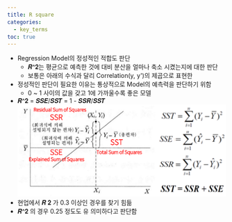 ```yaml
---
title: R square
categories:
  - key_terms
toc: true
---
```


- Regression Model의 정성적인 적합도 판단 
	- 𝑹^𝟐는 평균으로 예측한 것에 대비 분산을 얼마나 축소 시켰는지에 대한 판단 
	- 보통은 아래의 수식과 달리 Correlation(y, y')의 제곱으로 표현한 
- 정성적인 판단이 필요한 이유는 통상적으로 Model의 예측력을 판단하기 위함 
	- 0 ~ 1 사이의 값을 갖고 1에 가까울수록 좋은 모델
- 𝑹^𝟐 = 𝑺𝑺𝑬/𝑺𝑺𝑻 = 1 - 𝑺𝑺𝑹/𝑺𝑺𝑻
	![image](https://github.com/code7ssage/code7ssage.github.io/blob/master/assets/attached%20file/Pasted%20image%2020240104140946.png?raw=true)
- 현업에서 𝑹 𝟐 가 0.3 이상인 경우를 찾기 힘듦 
- 𝑹^𝟐 의 경우 0.25 정도도 유 의미하다고 판단함